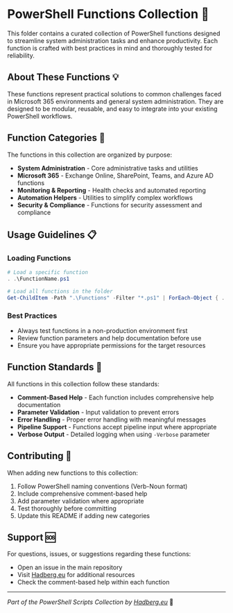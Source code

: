 # PowerShell Functions Collection 🔧

This folder contains a curated collection of PowerShell functions designed to streamline system administration tasks and enhance productivity. Each function is crafted with best practices in mind and thoroughly tested for reliability.

## About These Functions 💡

These functions represent practical solutions to common challenges faced in Microsoft 365 environments and general system administration. They are designed to be modular, reusable, and easy to integrate into your existing PowerShell workflows.

## Function Categories 📁

The functions in this collection are organized by purpose:

- **System Administration** - Core administrative tasks and utilities
- **Microsoft 365** - Exchange Online, SharePoint, Teams, and Azure AD functions
- **Monitoring & Reporting** - Health checks and automated reporting
- **Automation Helpers** - Utilities to simplify complex workflows
- **Security & Compliance** - Functions for security assessment and compliance

## Usage Guidelines 📋

### Loading Functions
```powershell
# Load a specific function
. .\FunctionName.ps1

# Load all functions in the folder
Get-ChildItem -Path ".\Functions" -Filter "*.ps1" | ForEach-Object { . $_.FullName }
```

### Best Practices
- Always test functions in a non-production environment first
- Review function parameters and help documentation before use
- Ensure you have appropriate permissions for the target resources

## Function Standards 📐

All functions in this collection follow these standards:

- **Comment-Based Help** - Each function includes comprehensive help documentation
- **Parameter Validation** - Input validation to prevent errors
- **Error Handling** - Proper error handling with meaningful messages
- **Pipeline Support** - Functions accept pipeline input where appropriate
- **Verbose Output** - Detailed logging when using `-Verbose` parameter

## Contributing 🤝

When adding new functions to this collection:

1. Follow PowerShell naming conventions (Verb-Noun format)
2. Include comprehensive comment-based help
3. Add parameter validation where appropriate
4. Test thoroughly before committing
5. Update this README if adding new categories

## Support 🆘

For questions, issues, or suggestions regarding these functions:
- Open an issue in the main repository
- Visit [Hadberg.eu](https://hadberg.eu) for additional resources
- Check the comment-based help within each function

---

*Part of the PowerShell Scripts Collection by [Hadberg.eu](https://hadberg.eu)* 🚀
